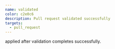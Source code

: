 ```yaml
---
name: validated
color: c2e0c6
description: Pull request validated successfully
targets:
  - pull_request
---
```


applied after validation completes successfully.



